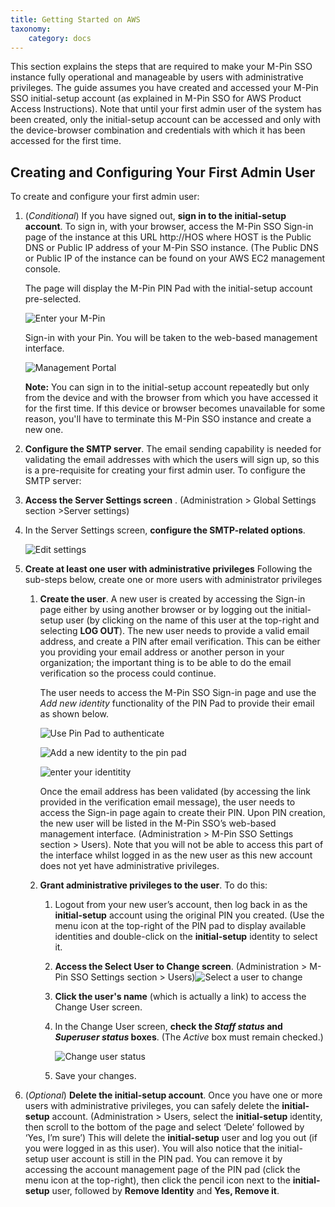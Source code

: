 ```yaml
---
title: Getting Started on AWS
taxonomy:
    category: docs
---
```


This section explains the steps that are required to make your M-Pin SSO instance fully operational and manageable by users with administrative privileges. The guide assumes you have created and accessed your M-Pin SSO initial-setup account (as explained in M-Pin SSO for AWS Product Access Instructions). Note that until your first admin user of the system has been created, only the initial-setup account can be accessed and only with the device-browser combination and credentials with which it has been accessed for the first time.

## Creating and Configuring Your First Admin User

To create and configure your first admin user:

1.  (_Conditional_) If you have signed out, **sign in to the initial-setup account**.
    To sign in, with your browser, access the M-Pin SSO Sign-in page of the instance at this URL
     http://HOS
    where HOST is the Public DNS or Public IP address of your M-Pin SSO instance. (The Public DNS or Public IP of the instance can be found on your AWS EC2 management console.

    The page will display the M-Pin PIN Pad with the initial-setup account pre-selected.

    ![Enter your M-Pin](/user/assets/ssogsg1.png "Enter your M-Pin")
	 
    Sign-in with your Pin. You will be taken to the web-based management interface.

    ![Management Portal](/user/assets/ssogsg2.png "Management Portal")
    
    **Note:**
     You can sign in to the initial-setup account repeatedly but only from the device and with the browser from which you have accessed it for the first time. If this device or browser becomes unavailable for some reason, you'll have to terminate this M-Pin SSO instance and create a new one.
2.  **Configure the SMTP server**.
     The email sending capability is needed for validating the email addresses with which the users will sign up, so this is a pre-requisite for creating your first admin user. To configure the SMTP server:

1.  **Access the Server Settings screen** .
     (Administration > Global Settings section >Server settings)
	 
2.  In the Server Settings screen, **configure the SMTP-related options**.

    ![Edit settings](/user/assets/ssogsg3.png "Edit settings")

4.  **Create at least one user with administrative privileges**
     Following the sub-steps below, create one or more users with administrator privileges

    1.  **Create the user**.
        A new user is created by accessing the Sign-in page either by using another browser or by logging out the initial-setup user (by clicking on the name of this user at the top-right and selecting **LOG OUT**). The new user needs to provide a valid email address, and create a PIN after email verification. This can be either you providing your email address or another person in your organization; the important thing is to be able to do the email verification so the process could continue.
        
		The user needs to access the M-Pin SSO Sign-in page and use the _Add new identity_ functionality of the PIN Pad to provide their email as shown below.
        
		![Use Pin Pad to authenticate](/user/assets/ssogsg4.png "Use Pin Pad to authenticate")
        
		![Add a new identity to the pin pad](/user/assets/ssogsg5.png "Add a new identity to the pin pad")
        
		![enter your identitity](/user/assets/ssogsg6.png "enter your identitity")
        		
		Once the email address has been validated (by accessing the link provided in the verification email message), the user needs to access the Sign-in page again to create their PIN. Upon PIN creation, the new user will be listed in the M-Pin SSO’s web-based management interface. (Administration > M-Pin SSO Settings section > Users). Note that you will not be able to access this part of the interface whilst logged in as the new user as this new account does not yet have administrative privileges.
    2.  **Grant administrative privileges to the user**.
         To do this:
        1.  Logout from your new user’s account, then log back in as the **initial-setup** account using the original PIN you created. (Use the menu icon at the top-right of the PIN pad to display available identities and double-click on the **initial-setup** identity to select it.
        2.  **Access the Select User to Change screen**. (Administration > M-Pin SSO Settings section > Users)![Select a user to change](/user/assets/ssogsg7.png "Select a user to change")
        3.  **Click the user's name** (which is actually a link) to access the Change User screen.
        4.  In the Change User screen, **check the _Staff status_ and _Superuser status_ boxes**. (The _Active_ box must remain checked.)

            ![Change user status](/user/assets/ssogsg8.png "Change user status")
			
        5.  Save your changes.
		
5.  (_Optional_) **Delete the initial-setup account**.
    Once you have one or more users with administrative privileges, you can safely delete the **initial-setup** account. (Administration > Users, select the **initial-setup** identity, then scroll to the bottom of the page and select ‘Delete’ followed by ‘Yes, I’m sure’) This will delete the **initial-setup** user and log you out (if you were logged in as this user). You will also notice that the initial-setup user account is still in the PIN pad. You can remove it by accessing the account management page of the PIN pad (click the menu icon at the top-right), then click the pencil icon next to the **initial-setup** user, followed by **Remove Identity** and **Yes, Remove it**.